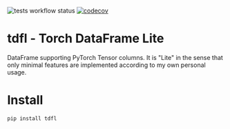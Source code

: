 ![tests workflow status](https://github.com/hchau630/tdfl/actions/workflows/tests.yml/badge.svg)
[![codecov](https://codecov.io/gh/hchau630/tdfl/graph/badge.svg?token=OH3WD4MORQ)](https://codecov.io/gh/hchau630/tdfl)

# tdfl - Torch DataFrame Lite
DataFrame supporting PyTorch Tensor columns. It is "Lite" in the sense that only minimal features are implemented according to my own personal usage.

# Install
```
pip install tdfl
```